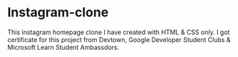 # Instagram-clone
This instagram homepage clone I have created with HTML & CSS only.
I got certificate for this project from Devtown, Google Developer Student Clubs & Microsoft Learn Student Ambassdors.

